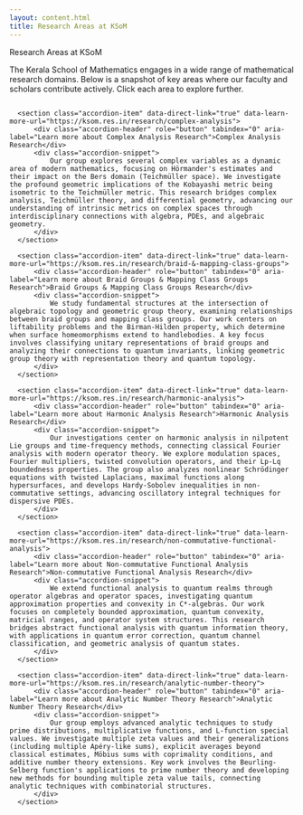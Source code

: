 ```yaml
---
layout: content.html
title: Research Areas at KSoM
---
```


<div class="main-full-width" id="main-content-start">

  <!-- Optional: Static Overview Section (can be edited or removed) -->
  <section class="static-section" id="areas-overview-intro">
      <div class="accordion-header">Research Areas at KSoM</div>
      <div class="accordion-content static-content">
          <p>The Kerala School of Mathematics engages in a wide range of mathematical research domains. Below is a snapshot of key areas where our faculty and scholars contribute actively. Click each area to explore further.</p>
      </div>
  </section>

  <div class="research-areas-list" style="display: flex; flex-direction: column; gap: 0.75rem;">
      <!-- Each Research Area as a clickable accordion-item that navigates to its detail page -->

      <section class="accordion-item" data-direct-link="true" data-learn-more-url="https://ksom.res.in/research/complex-analysis">
          <div class="accordion-header" role="button" tabindex="0" aria-label="Learn more about Complex Analysis Research">Complex Analysis Research</div>
          <div class="accordion-snippet">
              Our group explores several complex variables as a dynamic area of modern mathematics, focusing on Hörmander's estimates and their impact on the Bers domain (Teichmüller space). We investigate the profound geometric implications of the Kobayashi metric being isometric to the Teichmüller metric. This research bridges complex analysis, Teichmüller theory, and differential geometry, advancing our understanding of intrinsic metrics on complex spaces through interdisciplinary connections with algebra, PDEs, and algebraic geometry.
          </div>
      </section>

      <section class="accordion-item" data-direct-link="true" data-learn-more-url="https://ksom.res.in/research/braid-&-mapping-class-groups">
          <div class="accordion-header" role="button" tabindex="0" aria-label="Learn more about Braid Groups & Mapping Class Groups Research">Braid Groups & Mapping Class Groups Research</div>
          <div class="accordion-snippet">
              We study fundamental structures at the intersection of algebraic topology and geometric group theory, examining relationships between braid groups and mapping class groups. Our work centers on liftability problems and the Birman-Hilden property, which determine when surface homeomorphisms extend to handlebodies. A key focus involves classifying unitary representations of braid groups and analyzing their connections to quantum invariants, linking geometric group theory with representation theory and quantum topology.
          </div>
      </section>

      <section class="accordion-item" data-direct-link="true" data-learn-more-url="https://ksom.res.in/research/harmonic-analysis">
          <div class="accordion-header" role="button" tabindex="0" aria-label="Learn more about Harmonic Analysis Research">Harmonic Analysis Research</div>
          <div class="accordion-snippet">
              Our investigations center on harmonic analysis in nilpotent Lie groups and time-frequency methods, connecting classical Fourier analysis with modern operator theory. We explore modulation spaces, Fourier multipliers, twisted convolution operators, and their Lp-Lq boundedness properties. The group also analyzes nonlinear Schrödinger equations with twisted Laplacians, maximal functions along hypersurfaces, and develops Hardy-Sobolev inequalities in non-commutative settings, advancing oscillatory integral techniques for dispersive PDEs.
          </div>
      </section>

      <section class="accordion-item" data-direct-link="true" data-learn-more-url="https://ksom.res.in/research/non-commutative-functional-analysis">
          <div class="accordion-header" role="button" tabindex="0" aria-label="Learn more about Non-commutative Functional Analysis Research">Non-commutative Functional Analysis Research</div>
          <div class="accordion-snippet">
              We extend functional analysis to quantum realms through operator algebras and operator spaces, investigating quantum approximation properties and convexity in C*-algebras. Our work focuses on completely bounded approximation, quantum convexity, matricial ranges, and operator system structures. This research bridges abstract functional analysis with quantum information theory, with applications in quantum error correction, quantum channel classification, and geometric analysis of quantum states.
          </div>
      </section>

      <section class="accordion-item" data-direct-link="true" data-learn-more-url="https://ksom.res.in/research/analytic-number-theory">
          <div class="accordion-header" role="button" tabindex="0" aria-label="Learn more about Analytic Number Theory Research">Analytic Number Theory Research</div>
          <div class="accordion-snippet">
              Our group employs advanced analytic techniques to study prime distributions, multiplicative functions, and L-function special values. We investigate multiple zeta values and their generalizations (including multiple Apéry-like sums), explicit averages beyond classical estimates, Möbius sums with coprimality conditions, and additive number theory extensions. Key work involves the Beurling-Selberg function's applications to prime number theory and developing new methods for bounding multiple zeta value tails, connecting analytic techniques with combinatorial structures.
          </div>
      </section>
  </div>
</div>
